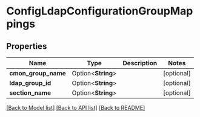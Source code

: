 # ConfigLdapConfigurationGroupMappings

## Properties

Name | Type | Description | Notes
------------ | ------------- | ------------- | -------------
**cmon_group_name** | Option<**String**> |  | [optional]
**ldap_group_id** | Option<**String**> |  | [optional]
**section_name** | Option<**String**> |  | [optional]

[[Back to Model list]](../README.md#documentation-for-models) [[Back to API list]](../README.md#documentation-for-api-endpoints) [[Back to README]](../README.md)


